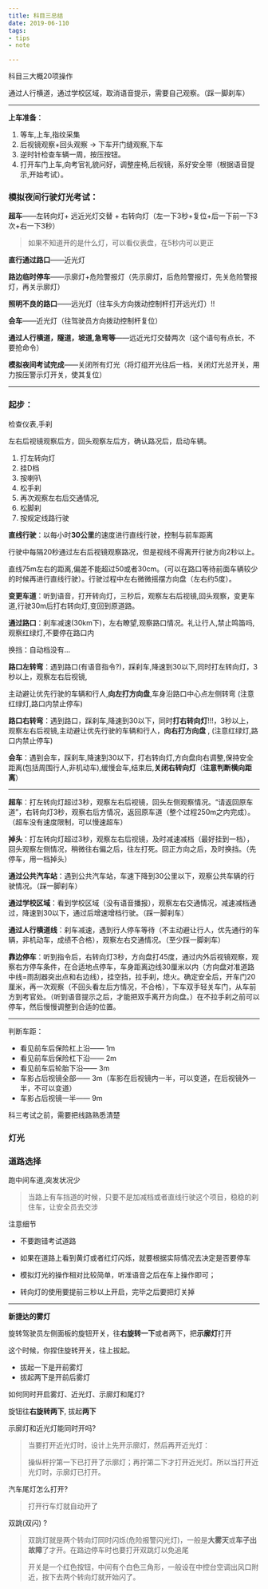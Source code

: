 ```yaml
---
title: 科目三总结  
date: 2019-06-110  
tags:  
- tips  
- note  

---
```


科目三大概20项操作



通过人行横道，通过学校区域，取消语音提示，需要自己观察。（踩一脚刹车）

---



**上车准备**：

1. 等车,上车,指纹采集
2.  后视镜观察+回头观察  -> 下车开门缝观察,下车 
3.  逆时针检查车辆一周，按压按钮。 
4.  打开车门上车,向考官礼貌问好，调整座椅,后视镜，系好安全带（根据语音提示,开始考试）。



### 模拟夜间行驶灯光考试：



**超车**——左转向灯+ 远近光灯交替 + 右转向灯（左一下3秒+复位+后一下前一下3次+右一下3秒）

> 如果不知道开的是什么灯，可以看仪表盘，在5秒内可以更正

**直行通过路口**——近光灯

**路边临时停车**——示廓灯+危险警报灯（先示廓灯，后危险警报灯，先关危险警报灯，再关示廓灯）

**照明不良的路口**——远光灯（往车头方向拨动控制杆打开远光灯）!!

**会车**——近光灯（往驾驶员方向拨动控制杆复位）

**通过人行横道，隧道，坡道,急弯等**——远近光灯交替两次（这个语句有点长，不要抢命令）



**模拟夜间考试完成**——关闭所有灯光（将灯组开光往后一档，关闭灯光总开关，用力按压警示灯开关，使其复位）

---

### 起步：

检查仪表,手刹

左右后视镜观察后方，回头观察左后方，确认路况后，启动车辆。

1. 打左转向灯
2. 挂D档
3. 按喇叭
4. 松手刹
5. 再次观察左右后交通情况,
6. 松脚刹
7. 按规定线路行驶



**直线行驶**：以每小时**30公里**的速度进行直线行驶，控制与前车距离

行驶中每隔20秒通过左右后视镜观察路况，但是视线不得离开行驶方向2秒以上。

直线75m左右的距离,偏差不能超过50或者30cm。（可以在路口等待前面车辆较少的时候再进行直线行驶）。行驶过程中左右微微摇摆方向盘（左右约5度）。

**变更车道**：听到语音，打开转向灯，三秒后，观察左右后视镜,回头观察，变更车道,行驶30m后打右转向灯,变回到原道路。

**通过路口**：刹车减速(30km下)，左右瞭望,观察路口情况。礼让行人,禁止鸣笛吗,观察红绿灯,不要停在路口内


换挡：自动档没有...



**路口左转弯**：遇到路口(有语音指令?)，踩刹车,降速到30以下,同时打左转向灯，3秒以上，观察左右后视镜,

主动避让优先行驶的车辆和行人,**向左打方向盘**,车身沿路口中心点左侧转弯 (注意红绿灯,路口内禁止停车)



**路口右转弯**：遇到路口，踩刹车,降速到30以下，同时**打右转向灯**!!!，3秒以上，观察左右后视镜,主动避让优先行驶的车辆和行人，**向右打方向盘** , (注意红绿灯,路口内禁止停车)



**会车**：遇到会车，踩刹车,降速到30以下，打右转向灯,方向盘向右调整,保持安全距离(包括周围行人,非机动车),缓慢会车,结束后,**关闭右转向灯**（**注意判断横向距离**） 



---



**超车**：打左转向灯超过3秒，观察左右后视镜，回头左侧观察情况。“请返回原车道”，右转向灯3秒，观察右后方情况，返回原车道（整个过程250m之内完成）。（超车没有速度限制，可以慢速超车）



**掉头**：打左转向灯超过3秒，观察左右后视镜，及时减速减档（最好挂到一档），回头观察左侧情况，稍微往右偏之后，往左打死。回正方向之后，及时换挡。（先停车，用一档掉头）



**通过公共汽车站**：遇到公共汽车站，车速下降到30公里以下，观察公共车辆的行驶情况。（踩一脚刹车）

**通过学校区域**：看到学校区域（没有语音播报），观察左右交通情况，减速减档通过，降速到30以下，通过后增速增档行驶。（踩一脚刹车）

**通过人行横道线**：刹车减速，遇到行人停车等待（不主动避让行人，优先通行的车辆，非机动车，成绩不合格），观察左右交通情况。（至少踩一脚刹车）




**靠边停车**：听到指令后，右转向灯3秒，方向盘打45度，通过内外后视镜观察，观察右方停车条件，在合适地点停车，车身距离边线30厘米以内（方向盘对准道路中线=雨刮器突出点和右边线），挂空挡，拉手刹，熄火。确定安全后，开车门20厘米，再一次观察（不回头看左后方情况，不合格），下车双手轻关车门，从车前方到考官处。（听到语音提示之后，才能把双手离开方向盘。）在不拉手刹之前可以停车，然后慢慢调整到合适的位置。



---



判断车距：

- 看见前车后保险杠上沿—— 1m
- 看见前车后保险杠下沿—— 2m
- 看见前车后轮胎下沿—— 3m
- 车影占后视镜全部—— 3m（车影在后视镜内一半，可以变道，在后视镜外一半，不可以变道）
- 车影占后视镜一半—— 9m





科三考试之前，需要把线路熟悉清楚



### 灯光

### 道路选择 

跑中间车道,突发状况少



>  当路上有车挡道的时候，只要不是加减档或者直线行驶这个项目，稳稳的刹住车，让安全员去交涉



注意细节

- 不要跑错考试道路

- 如果在道路上看到黄灯或者红灯闪烁，就要根据实际情况去决定是否要停车

- 模拟灯光的操作相对比较简单，听准语音之后在车上操作即可；

- 转向灯的使用要提前三秒以上开启，完毕之后要把灯关掉

---



**新捷达的雾灯**

旋转驾驶员左侧面板的旋钮开关，往**右旋转一下**或者两下，把**示廓灯**打开

这个时候，你捏住旋转开关，往上拔起。

- 拔起一下是开前雾灯
- 拔起两下是开前后雾灯



如何同时开启雾灯、近光灯、示廓灯和尾灯?

旋钮往**右旋转两下**, 拔起**两下**



示廓灯和近光灯能同时开吗?

> 当要打开近光灯时，设计上先开示廓灯，然后再开近光灯：
>
> 操纵杆拧第一下已打开了示廓灯；再拧第二下才打开近光灯。所以当打开近光灯时，示廓灯已打开。



汽车尾灯怎么打开?

>  打开行车灯就自动开了



双跳(双闪) ?

> 双跳灯就是两个转向灯同时闪烁(危险报警闪光灯)，一般是**大雾天**或**车子出故障**了才开。在路边停车时也要打开双跳灯以免追尾
>
> 开关是一个红色按钮，中间有个白色三角形，一般设在中控台空调出风口附近，按下去两个转向灯就开始闪了。